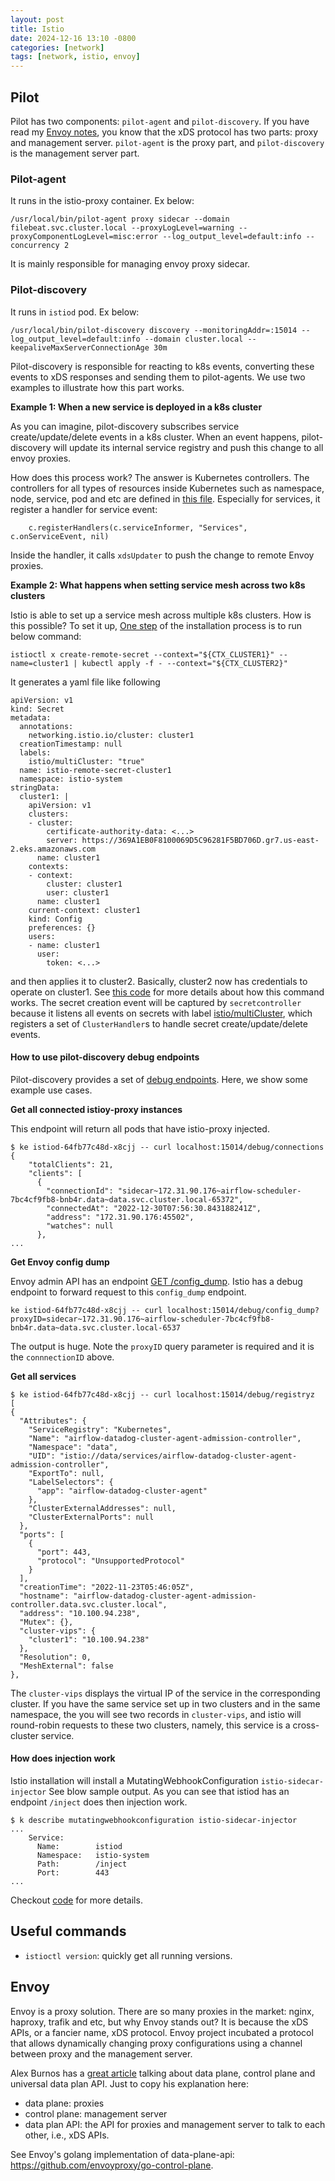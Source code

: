 ```yaml
---
layout: post
title: Istio
date: 2024-12-16 13:10 -0800
categories: [network]
tags: [network, istio, envoy]
---
```


## Pilot

Pilot has two components: `pilot-agent` and `pilot-discovery`. If you have read
my [Envoy notes](envoy.md), you know that the xDS protocol has two parts: proxy
and management server. `pilot-agent` is the proxy part, and `pilot-discovery`
is the management server part.

### Pilot-agent

It runs in the istio-proxy container. Ex below:

```
/usr/local/bin/pilot-agent proxy sidecar --domain filebeat.svc.cluster.local --proxyLogLevel=warning --proxyComponentLogLevel=misc:error --log_output_level=default:info --concurrency 2
```

It is mainly responsible for managing envoy proxy sidecar.

### Pilot-discovery

It runs in `istiod` pod. Ex below:

```
/usr/local/bin/pilot-discovery discovery --monitoringAddr=:15014 --log_output_level=default:info --domain cluster.local --keepaliveMaxServerConnectionAge 30m
```

Pilot-discovery is responsible for reacting to k8s events, converting these
events to xDS responses and sending them to pilot-agents. We use two examples
to illustrate how this part works.

**Example 1: When a new service is deployed in a k8s cluster**

As you can imagine, pilot-discovery subscribes service create/update/delete
events in a k8s cluster. When an event happens, pilot-discovery will update its
internal service registry and push this change to all envoy proxies.

How does this process work? The answer is Kubernetes controllers. The
controllers for all types of resources inside Kubernetes such as namespace,
node, service, pod and etc are defined in
[this file](https://github.com/istio/istio/blob/3ea5695508654a77c4c1638134c0a8aca7e9996b/pilot/pkg/serviceregistry/kube/controller/controller.go#L203).
Especially for services, it register a handler for service event:

```
	c.registerHandlers(c.serviceInformer, "Services", c.onServiceEvent, nil)
```

Inside the handler, it calls `xdsUpdater` to push the change to remote Envoy
proxies.

**Example 2: What happens when setting service mesh across two k8s clusters**

Istio is able to set up a service mesh across multiple k8s clusters. How is
this possible? To set it up,
[One step](https://istio.io/latest/docs/setup/install/multicluster/multi-primary/#enable-endpoint-discovery)
of the installation process is to run below command:

```
istioctl x create-remote-secret --context="${CTX_CLUSTER1}" --name=cluster1 | kubectl apply -f - --context="${CTX_CLUSTER2}"
```

It generates a yaml file like following

```
apiVersion: v1
kind: Secret
metadata:
  annotations:
    networking.istio.io/cluster: cluster1
  creationTimestamp: null
  labels:
    istio/multiCluster: "true"
  name: istio-remote-secret-cluster1
  namespace: istio-system
stringData:
  cluster1: |
    apiVersion: v1
    clusters:
    - cluster:
        certificate-authority-data: <...>
        server: https://369A1EB0F8100069D5C96281F5BD706D.gr7.us-east-2.eks.amazonaws.com
      name: cluster1
    contexts:
    - context:
        cluster: cluster1
        user: cluster1
      name: cluster1
    current-context: cluster1
    kind: Config
    preferences: {}
    users:
    - name: cluster1
      user:
        token: <...>
```

and then applies it to cluster2. Basically, cluster2 now has credentials to
operate on cluster1. See
[this code](https://github.com/istio/istio/blob/44de8ccfe4d25bb658fb8f1efec9da314db4bd8b/istioctl/pkg/multicluster/remote_secret.go#L86)
for more details about how this command works. The secret creation event will
be captured by `secretcontroller` because it listens all events on secrets with
label
[istio/multiCluster](https://github.com/istio/istio/blob/3fcff36ddc5e69ed20755c6385d44eb1a0e50505/pkg/kube/multicluster/secretcontroller.go#L50),
which registers a set of `ClusterHandler`s to handle secret
create/update/delete events.

#### How to use pilot-discovery debug endpoints

Pilot-discovery provides a set of
[debug endpoints](https://github.com/istio/istio/blob/cf3b4fdcba365825a1754ce2dca7a32544d6dfbd/pilot/pkg/xds/debug.go#L147-L194).
Here, we show some example use cases.

**Get all connected istioy-proxy instances**

This endpoint will return all pods that have istio-proxy injected.

```
$ ke istiod-64fb77c48d-x8cjj -- curl localhost:15014/debug/connections
{
    "totalClients": 21,
    "clients": [
      {
        "connectionId": "sidecar~172.31.90.176~airflow-scheduler-7bc4cf9fb8-bnb4r.data~data.svc.cluster.local-65372",
        "connectedAt": "2022-12-30T07:56:30.843188241Z",
        "address": "172.31.90.176:45502",
        "watches": null
      },
...
```

**Get Envoy config dump**

Envoy admin API has an endpoint
[GET /config_dump](https://www.envoyproxy.io/docs/envoy/latest/operations/admin#get--config_dump).
Istio has a debug endpoint to forward request to this `config_dump` endpoint.

```
ke istiod-64fb77c48d-x8cjj -- curl localhost:15014/debug/config_dump?proxyID=sidecar~172.31.90.176~airflow-scheduler-7bc4cf9fb8-bnb4r.data~data.svc.cluster.local-6537
```

The output is huge. Note the `proxyID` query parameter is required and it is
the `connnectionID` above.

**Get all services**

```
$ ke istiod-64fb77c48d-x8cjj -- curl localhost:15014/debug/registryz
[
{
  "Attributes": {
    "ServiceRegistry": "Kubernetes",
    "Name": "airflow-datadog-cluster-agent-admission-controller",
    "Namespace": "data",
    "UID": "istio://data/services/airflow-datadog-cluster-agent-admission-controller",
    "ExportTo": null,
    "LabelSelectors": {
      "app": "airflow-datadog-cluster-agent"
    },
    "ClusterExternalAddresses": null,
    "ClusterExternalPorts": null
  },
  "ports": [
    {
      "port": 443,
      "protocol": "UnsupportedProtocol"
    }
  ],
  "creationTime": "2022-11-23T05:46:05Z",
  "hostname": "airflow-datadog-cluster-agent-admission-controller.data.svc.cluster.local",
  "address": "10.100.94.238",
  "Mutex": {},
  "cluster-vips": {
    "cluster1": "10.100.94.238"
  },
  "Resolution": 0,
  "MeshExternal": false
},
```

The `cluster-vips` displays the virtual IP of the service in the corresponding
cluster. If you have the same service set up in two clusters and in the same
namespace, the you will see two records in `cluster-vips`, and istio will
round-robin requests to these two clusters, namely, this service is a
cross-cluster service.

#### How does injection work

Istio installation will install a MutatingWebhookConfiguration
`istio-sidecar-injector` See blow sample output. As you can see that istiod has
an endpoint `/inject` does then injection work.

```
$ k describe mutatingwebhookconfiguration istio-sidecar-injector
...
    Service:
      Name:        istiod
      Namespace:   istio-system
      Path:        /inject
      Port:        443
...
```

Checkout
[code](https://github.com/istio/istio/blob/c36c5a5d36d6f77eed830fc13875b10459bfe5d6/pkg/kube/inject/webhook.go#L157)
for more details.

## Useful commands

- `istioctl version`: quickly get all running versions.

## Envoy

Envoy is a proxy solution. There are so many proxies in the market: nginx,
haproxy, trafik and etc, but why Envoy stands out? It is because the xDS APIs,
or a fancier name, xDS protocol. Envoy project incubated a protocol that allows
dynamically changing proxy configurations using a channel between proxy and the
management server.

Alex Burnos has a
[great article](https://medium.com/@aburnos/data-plane-control-plane-and-their-apis-explained-d0a3fa7291f3)
talking about data plane, control plane and universal data plan API. Just to
copy his explanation here:

- data plane: proxies
- control plane: management server
- data plan API: the API for proxies and management server to talk to each
  other, i.e., xDS APIs.

See Envoy's golang implementation of data-plane-api:
https://github.com/envoyproxy/go-control-plane.
